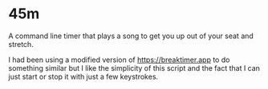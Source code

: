 # 45m
A command line timer that plays a song to get you up out of your seat and stretch.

I had been using a modified version of https://breaktimer.app to do something similar but I like the simplicity of this script and the fact that I can just start or stop it with just a few keystrokes.
